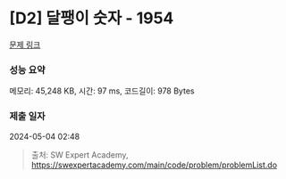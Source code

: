 # [D2] 달팽이 숫자 - 1954 

[문제 링크](https://swexpertacademy.com/main/code/problem/problemDetail.do?contestProbId=AV5PobmqAPoDFAUq) 

### 성능 요약

메모리: 45,248 KB, 시간: 97 ms, 코드길이: 978 Bytes

### 제출 일자

2024-05-04 02:48



> 출처: SW Expert Academy, https://swexpertacademy.com/main/code/problem/problemList.do